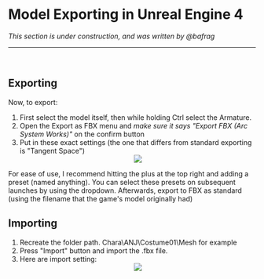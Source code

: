 # Model Exporting in Unreal Engine 4
*This section is under construction, and was written by @bafrag*

<hr>
<br>

## Exporting

Now, to export:
1. First select the model itself, then while holding Ctrl select the Armature.
2. Open the Export as FBX menu and *make sure it says "Export FBX (Arc System Works)"* on the confirm button
3. Put in these exact settings (the one that differs from standard exporting is "Tangent Space") <div align="center"><img src="images/exportsettings.jpg"></div><div align="center">

For ease of use, I recommend hitting the plus at the top right and adding a preset (named anything). You can select these presets on subsequent launches by using the dropdown.
Afterwards, export to FBX as standard (using the filename that the game's model originally had)

## Importing

  1. Recreate the folder path. Chara\ANJ\Costume01\Mesh for example
  2. Press "Import" button and import the .fbx file.
  3. Here are import setting: <div align="center"><img src="images/unrealimportsettings.jpg"></div><div align="center">
